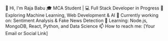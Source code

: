 👋 Hi, I'm Raja Babu
🎓 MCA Student | 💻 Full Stack Developer in Progress
🧠 Exploring Machine Learning, Web Development & AI
🔭 Currently working on: Sentiment Analysis & Fake News Detection
🌱 Learning: Node.js, MongoDB, React, Python, and Data Science
📫 How to reach me: [Your Email or Social Link]

<!---
Rajababu7091/Rajababu7091 is a ✨ special ✨ repository because its `README.md` (this file) appears on your GitHub profile.
You can click the Preview link to take a look at your changes.
--->
